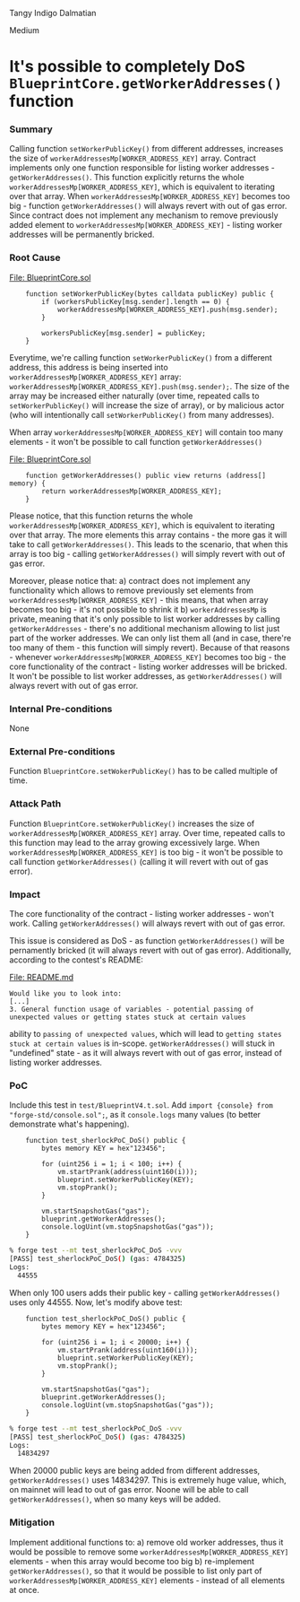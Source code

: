 Tangy Indigo Dalmatian

Medium

# It's possible to completely DoS `BlueprintCore.getWorkerAddresses()` function

### Summary

Calling function `setWorkerPublicKey()` from different addresses, increases the size of `workerAddressesMp[WORKER_ADDRESS_KEY]` array.
Contract implements only one function responsible for listing worker addresses - `getWorkerAddresses()`. This function explicitly returns the whole `workerAddressesMp[WORKER_ADDRESS_KEY]`, which is equivalent to iterating over that array.
When `workerAddressesMp[WORKER_ADDRESS_KEY]` becomes too big - function `getWorkerAddresses()` will always revert with out of gas error.
Since contract does not implement any mechanism to remove previously added element to `workerAddressesMp[WORKER_ADDRESS_KEY]` - listing worker addresses will be permanently bricked.

### Root Cause

[File: BlueprintCore.sol](https://github.com/sherlock-audit/2025-03-crestal-network/blob/27a3c28155702b3a68f29347efedffb048010e33/crestal-omni-contracts/src/BlueprintCore.sol#L689)
```solidity
    function setWorkerPublicKey(bytes calldata publicKey) public {
        if (workersPublicKey[msg.sender].length == 0) {
            workerAddressesMp[WORKER_ADDRESS_KEY].push(msg.sender);
        }

        workersPublicKey[msg.sender] = publicKey;
    }
```

Everytime, we're calling function `setWorkerPublicKey()` from a different address, this address is being inserted into `workerAddressesMp[WORKER_ADDRESS_KEY]` array: `workerAddressesMp[WORKER_ADDRESS_KEY].push(msg.sender);`.
The size of the array may be increased either naturally (over time, repeated calls to `setWorkerPublicKey()` will increase the size of array), or by malicious actor (who will intentionally call `setWorkerPublicKey()`  from many addresses).

When array `workerAddressesMp[WORKER_ADDRESS_KEY]` will contain too many elements - it won't be possible to call function `getWorkerAddresses()`

[File: BlueprintCore.sol](https://github.com/sherlock-audit/2025-03-crestal-network/blob/27a3c28155702b3a68f29347efedffb048010e33/crestal-omni-contracts/src/BlueprintCore.sol#L703)
```solidity
    function getWorkerAddresses() public view returns (address[] memory) {
        return workerAddressesMp[WORKER_ADDRESS_KEY];
    }
```

Please notice, that this function returns the whole `workerAddressesMp[WORKER_ADDRESS_KEY]`, which is equivalent to iterating over that array. The more elements this array contains - the more gas it will take to call `getWorkerAddresses()`. This leads to the scenario, that when this array is too big - calling `getWorkerAddresses()` will simply revert with out of gas error.

Moreover, please notice that:
a) contract does not implement any functionality which allows to remove previously set elements from `workerAddressesMp[WORKER_ADDRESS_KEY]` - this means, that when array becomes too big - it's not possible to shrink it
b) `workerAddressesMp` is private, meaning that it's only possible to list worker addresses by calling `getWorkerAddresses` - there's no additional mechanism allowing to list just part of the worker addresses. We can only list them all (and in case, there're too many of them - this function will simply revert).
Because of that reasons - whenever `workerAddressesMp[WORKER_ADDRESS_KEY]` becomes too big - the core functionality of the contract - listing worker addresses will be bricked. It won't be possible to list worker addresses, as `getWorkerAddresses()` will always revert with out of gas error.

### Internal Pre-conditions

None

### External Pre-conditions

Function `BlueprintCore.setWokerPublicKey()` has to be called multiple of time.

### Attack Path

Function  `BlueprintCore.setWokerPublicKey()` increases the size of `workerAddressesMp[WORKER_ADDRESS_KEY]` array. Over time, repeated calls to this function may lead to the array growing excessively large.
When `workerAddressesMp[WORKER_ADDRESS_KEY]` is too big - it won't be possible to call function `getWorkerAddresses()` (calling it will revert with out of gas error).

### Impact

The core functionality of the contract - listing worker addresses - won't work. Calling `getWorkerAddresses()` will always revert with out of gas error.

This issue is considered as DoS - as function `getWorkerAddresses()` will be pernamently bricked (it will always revert with out of gas error).
Additionally, according to the contest's README:

[File: README.md](https://github.com/sherlock-audit/2025-03-crestal-network/tree/main?tab=readme-ov-file#q-additional-audit-information)
```text
Would like you to look into:
[...]
3. General function usage of variables - potential passing of unexpected values or getting states stuck at certain values
```

ability to `passing of unexpected values`, which will lead to `getting states stuck at certain values` is in-scope. `getWorkerAddresses()` will stuck in "undefined" state - as it will always revert with out of gas error, instead of listing worker addresses.

### PoC

Include this test in `test/BlueprintV4.t.sol`.
Add `import {console} from "forge-std/console.sol";`, as it `console.logs` many values (to better demonstrate what's happening).

```solidity
    function test_sherlockPoC_DoS() public {
        bytes memory KEY = hex"123456";

        for (uint256 i = 1; i < 100; i++) {
            vm.startPrank(address(uint160(i)));
            blueprint.setWorkerPublicKey(KEY);
            vm.stopPrank();
        }

        vm.startSnapshotGas("gas");
        blueprint.getWorkerAddresses();
        console.logUint(vm.stopSnapshotGas("gas"));
    }
```

```bash
% forge test --mt test_sherlockPoC_DoS -vvv
[PASS] test_sherlockPoC_DoS() (gas: 4784325)
Logs:
  44555
```

When only 100 users adds their public key - calling `getWorkerAddresses()` uses only 44555.
Now, let's modify above test:

```solidity
    function test_sherlockPoC_DoS() public {
        bytes memory KEY = hex"123456";

        for (uint256 i = 1; i < 20000; i++) {
            vm.startPrank(address(uint160(i)));
            blueprint.setWorkerPublicKey(KEY);
            vm.stopPrank();
        }

        vm.startSnapshotGas("gas");
        blueprint.getWorkerAddresses();
        console.logUint(vm.stopSnapshotGas("gas"));
    }
```

```bash
% forge test --mt test_sherlockPoC_DoS -vvv
[PASS] test_sherlockPoC_DoS() (gas: 4784325)
Logs:
  14834297
```

When 20000 public keys are being added from different addresses, `getWorkerAddresses()` uses 14834297.
This is extremely huge value, which, on mainnet will lead to out of gas error. Noone will be able to call `getWorkerAddresses()`, when so many keys will be added.

### Mitigation

Implement additional functions to:
a) remove old worker addresses, thus it would be possible to remove some `workerAddressesMp[WORKER_ADDRESS_KEY]` elements - when this array would become too big
b) re-implement `getWorkerAddresses()`, so that it would be possible to list only part of `workerAddressesMp[WORKER_ADDRESS_KEY]` elements - instead of all elements at once.